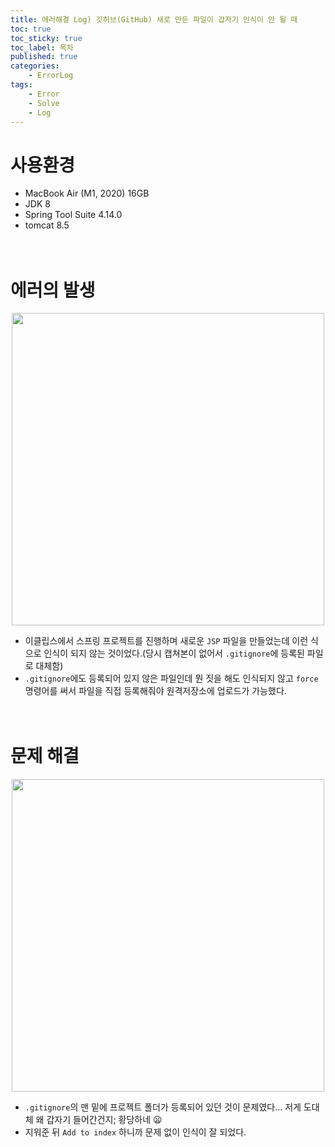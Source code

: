 ```yaml
---
title: 에러해결 Log) 깃허브(GitHub) 새로 만든 파일이 갑자기 인식이 안 될 때
toc: true
toc_sticky: true
toc_label: 목차
published: true
categories:
    - ErrorLog
tags:
    - Error
    - Solve
    - Log
---
```

# 사용환경
* MacBook Air (M1, 2020) 16GB
* JDK 8
* Spring Tool Suite 4.14.0
* tomcat 8.5<br><br><br>

# 에러의 발생

<p align="center"><img src="../../assets/images/gitError0525_1.png" width="500"></p>

* 이클립스에서 스프링 프로젝트를 진행하며 새로운 `JSP` 파일을 만들었는데 이런 식으로 인식이 되지 않는 것이었다.(당시 캡쳐본이 없어서 `.gitignore`에 등록된 파일로 대체함)
* `.gitignore`에도 등록되어 있지 않은 파일인데 뭔 짓을 해도 인식되지 않고 `force` 명령어를 써서 파일을 직접 등록해줘야 원격저장소에 업로드가 가능했다.<br><br><br>

# 문제 해결

<p align="center"><img src="../../assets/images/gitError0525_2.png" width="500"></p>

* `.gitignore`의 맨 밑에 프로젝트 폴더가 등록되어 있던 것이 문제였다... 저게 도대체 왜 갑자기 들어간건지; 황당하네 😦
* 지워준 뒤 `Add to index` 하니까 문제 없이 인식이 잘 되었다.
